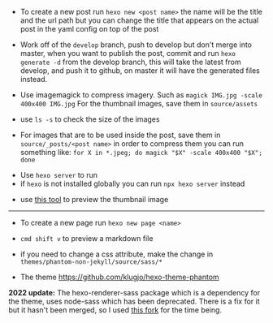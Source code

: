 - To create a new post run `hexo new <post name>` the name will be the title and the url path but you can change the title that appears on the actual post in the yaml config on top of the post

- Work off of the `develop` branch, push to develop but don't merge into master, when you want to publish the post, commit and run `hexo generate -d` from the develop branch, this will take the latest from develop, and push it to github, on master it will have the generated files instead.

- Use imagemagick to compress imagery. Such as `magick IMG.jpg -scale 400x400 IMG.jpg` For the thumbnail images, save them in `source/assets`
- use `ls -s` to check the size of the images

- For images that are to be used inside the post, save them in `source/_posts/<post name>` in order to compress them you can run something like: `for X in *.jpeg; do magick "$X" -scale 400x400 "$X"; done`

* Use `hexo server` to run
* if `hexo` is not installed globally you can run `npx hexo server` instead

- use [this tool](https://opengraphr.com/open-graph-debugger) to preview the thumbnail image 

---

- To create a new page run `hexo new page <name>`

- `cmd shift v` to preview a markdown file

- if you need to change a css attribute, make the change in `themes/phantom-non-jekyll/source/sass/*`

- The theme https://github.com/klugjo/hexo-theme-phantom

**2022 update:**
The hexo-renderer-sass package which is a dependency for the theme, uses node-sass which has been deprecated. There is a fix for it but it hasn't been merged, so I used [this fork](https://github.com/knksmith57/hexo-renderer-sass/pull/46) for the time being.


<!-- 
sudo chown -R $(whoami) .
chmod -R u+rwx . 
 -->
